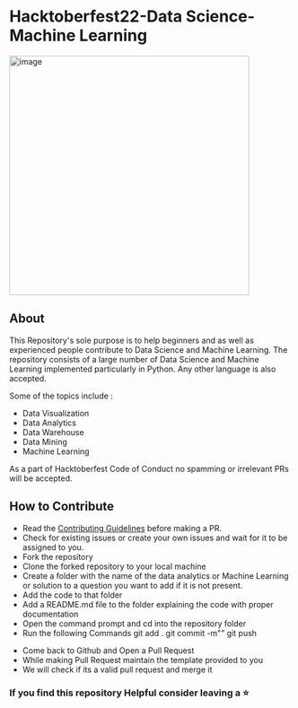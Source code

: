 # Hacktoberfest22-Data Science-Machine Learning
<img width="427" alt="image" src="https://user-images.githubusercontent.com/114735119/193413204-b4e86f8a-00b0-46e1-af8f-3ebdda6ea65d.png">

## About
This Repository's sole purpose is to help beginners and as well as experienced people contribute to Data Science and Machine Learning. The repository consists of a large number of Data Science and Machine Learning implemented particularly in Python. Any other language is also accepted.

Some of the topics include :

* Data Visualization
* Data Analytics
* Data Warehouse 
* Data Mining
* Machine Learning


As a part of Hacktoberfest Code of Conduct no spamming or irrelevant PRs will be accepted.

## How to Contribute
- Read the [Contributing Guidelines](Contributing.md) before making a PR.
- Check for existing issues or create your own issues and wait for it to be assigned to you.
- Fork the repository
- Clone the forked repository to your local machine
- Create a folder with the name of the data analytics or Machine Learning or solution to a question you want to add if it is not present.
- Add the code to that folder
- Add a README.md file to the folder explaining the code with proper documentation
- Open the command prompt and cd into the repository folder
- Run the following Commands
git add .
git commit -m"<Name of your Algorithm>"
git push

* Come back to Github and Open a Pull Request
* While making Pull Request maintain the template provided to you
* We will check if its a valid pull request and merge it

### If you find this repository Helpful consider leaving a :star:
